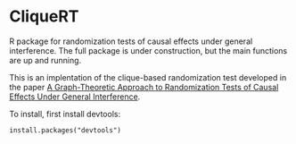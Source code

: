 # CliqueRT
R package for randomization tests of causal effects under general interference.  The full package is under construction, but the main functions are up and running.  

This is an implentation of the clique-based randomization test developed in the paper [A Graph-Theoretic Approach to Randomization Tests of Causal Effects Under General Interference](https://arxiv.org/pdf/1910.10862.pdf).

To install, first install devtools:
```
install.packages("devtools")
```

